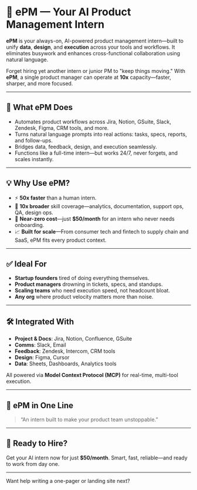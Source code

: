 # 🚀 ePM — Your AI Product Management Intern

**ePM** is your always-on, AI-powered product management intern—built to unify **data**, **design**, and **execution** across your tools and workflows. It eliminates busywork and enhances cross-functional collaboration using natural language.

Forget hiring yet another intern or junior PM to "keep things moving."
With **ePM**, a single product manager can operate at **10x** capacity—faster, sharper, and more focused.

---

## 🧠 What ePM Does

* Automates product workflows across Jira, Notion, GSuite, Slack, Zendesk, Figma, CRM tools, and more.
* Turns natural language prompts into real actions: tasks, specs, reports, and follow-ups.
* Bridges data, feedback, design, and execution seamlessly.
* Functions like a full-time intern—but works 24/7, never forgets, and scales instantly.

---

## 💡 Why Use ePM?

* ⚡️ **50x faster** than a human intern.
* 🧩 **10x broader** skill coverage—analytics, documentation, support ops, QA, design ops.
* 💸 **Near-zero cost**—just **\$50/month** for an intern who never needs onboarding.
* 📈 **Built for scale**—From consumer tech and fintech to supply chain and SaaS, ePM fits every product context.

---

## ✅ Ideal For

* **Startup founders** tired of doing everything themselves.
* **Product managers** drowning in tickets, specs, and standups.
* **Scaling teams** who need execution speed, not headcount bloat.
* **Any org** where product velocity matters more than noise.

---

## 🛠 Integrated With

* **Project & Docs**: Jira, Notion, Confluence, GSuite
* **Comms**: Slack, Email
* **Feedback**: Zendesk, Intercom, CRM tools
* **Design**: Figma, Cursor
* **Data**: Sheets, Dashboards, Analytics tools

All powered via **Model Context Protocol (MCP)** for real-time, multi-tool execution.

---

## 🎯 ePM in One Line

> “An intern built to make your product team unstoppable.”

---

## 🧾 Ready to Hire?

Get your AI intern now for just **\$50/month**.
Smart, fast, reliable—and ready to work from day one.

---

Want help writing a one-pager or landing site next?
